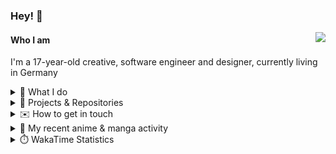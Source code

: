### Hey! 👋

[<img src="https://lanyard-profile-readme.vercel.app/api/228965621478588416" align="right">](https://discord.com/users/228965621478588416)

#### Who I am

I'm a 17-year-old creative, software engineer and designer, currently living in Germany

<details>
  <summary>💼 What I do</summary>

I currently am working on starting a publishing and management company for creatives.
I also am creative lead, community manager, and web developer at the Minecraft Server [Xenyria](https://xenyria.net) and the team behind it, [Pixelground Labs](https://pixelgroundlabs.com).
</details>

<details>
  <summary>📁 Projects & Repositories</summary>

<table>
    <thead>
        <tr>
            <th colspan=2>Svelte Libraries</th>
        </tr>
    </thead>
    <tbody>
        <tr>
            <td><a href="https://github.com/pixelgroundlabs/svelte-skinview3d">pixelgroundlabs/svelte-skinview3d</a></td>
            <td>A svelte component for rendering Minecraft SKins in 3D based on <a href="https://github.com/bs-community/skinview3d">skinview3d</a></td>
        </tr>
    </tbody>
    <thead>
        <tr>
            <th colspan=2>Minecraft Mods</th>
        </tr>
    </thead>
    <tbody>
        <tr>
            <td><a href="https://github.com/XenyriaNET/xeem">Xenyria Experience Enhancement Mod</a></td>
            <td>A client-side Minecraft Mod aiming to improve the experience on the Xenyria Minecraft Server</td>
        </tr>
    </tbody>
    <thead>
        <tr>
            <th colspan=2>Old Stuff</th>
        </tr>
    </thead>
    <tbody>
        <tr>
            <td><a href="https://github.com/OfficialCRUGG/lwstatus">lwstatus</a></td>
            <td>Lightweight webserver exposing various system metrics as a JSON endpoint and frontend</td>
        </tr>
        <tr>
            <td><a href="https://github.com/OfficialCRUGG/cfddns">cfddns / cloudflare-dyndns</a></td>
            <td>Simple application to run in the background that regularly checks for IP address changes and updates specific Cloudflare DNS Records accordingly. <s><i>Not sure how this still works...</i></s></td>
        </tr>
    </tbody>
</table>

</details>

<details>
  <summary>✉️ How to get in touch</summary>
  
> Sorted by how quickly you can expect a reply
- [Hit me up on Discord](https://discord.com/users/228965621478588416)
- [Hit me up on Twitter](https://twitter.com/cruggdev)
- [Send me a mail](mailto:me@crg.sh)
</details>


<details>
  <summary>🌸 My recent anime & manga activity</summary>
  
<!-- ANILIST_ACTIVITY:start -->

-   📺 Watched episode 1 of [Horimiya](https://anilist.co/anime/124080) (20:21, 18 December 2023)
-   📺 Plans to watch [Akira](https://anilist.co/anime/47) (17:13, 18 December 2023)
-   📺 Rewatched episode 7 - 8 of [Toradora!](https://anilist.co/anime/4224) (23:32, 17 December 2023)
-   📺 Rewatched episode 1 - 6 of [Toradora!](https://anilist.co/anime/4224) (03:07, 17 December 2023)
-   📺 Plans to watch [WATATEN!: an Angel Flew Down to Me](https://anilist.co/anime/102680) (09:22, 13 December 2023)

<!-- ANILIST_ACTIVITY:end -->
</details>

<details>
  <summary>⏱️ WakaTime Statistics</summary>

<!--START_SECTION:waka-->

```txt
From: 09 December 2023 - To: 16 December 2023

Svelte       13 hrs 16 mins  █████████████████▒░░░░░░░   68.71 %
TypeScript   2 hrs 13 mins   ███░░░░░░░░░░░░░░░░░░░░░░   11.51 %
JSON         1 hr 2 mins     █▒░░░░░░░░░░░░░░░░░░░░░░░   05.40 %
CSS          1 hr 2 mins     █▒░░░░░░░░░░░░░░░░░░░░░░░   05.39 %
Markdown     48 mins         █░░░░░░░░░░░░░░░░░░░░░░░░   04.22 %
```

<!--END_SECTION:waka-->
</details>
